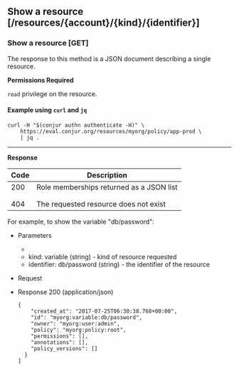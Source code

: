 ## Show a resource [/resources/{account}/{kind}/{identifier}]

### Show a resource [GET]

The response to this method is a JSON document describing a single resource.

**Permissions Required**

`read` privilege on the resource.

<!-- include(partials/resource_kinds.md) -->

#### Example using `curl` and `jq`

```
curl -H "$(conjur authn authenticate -H)" \
    https://eval.conjur.org/resources/myorg/policy/app-prod \
    | jq .
```

---

<!-- include(partials/auth_header_table.md) -->

**Response**

| Code | Description                                         |
|------|-----------------------------------------------------|
|  200 | Role memberships returned as a JSON list            |
|<!-- include(partials/http_401.md) -->|
|<!-- include(partials/http_403.md) -->|
|  404 | The requested resource does not exist |

For example, to show the variable "db/password":

+ Parameters
  + <!-- include(partials/account_param.md) -->
  + kind: variable (string) - kind of resource requested
  + identifier: db/password (string)  - the identifier of the resource

+ Request
  <!-- include(partials/auth_header_code.md) -->

+ Response 200 (application/json)

    ```
    {
        "created_at": "2017-07-25T06:30:38.768+00:00",
        "id": "myorg:variable:db/password",
        "owner": "myorg:user:admin",
        "policy": "myorg:policy:root",
        "permissions": [],
        "annotations": [],
        "policy_versions": []
      }
    ]
    ```
